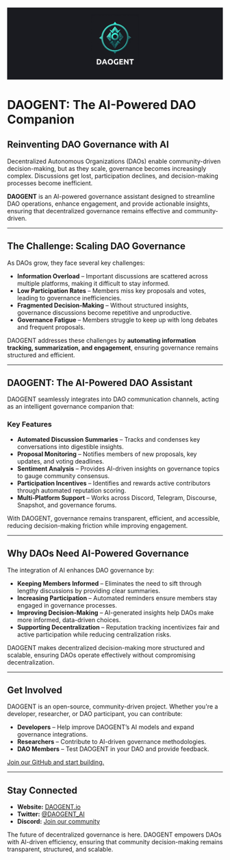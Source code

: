 ![DAOGENT Banner](https://github.com/Cloude-Labs/DAOGENT/blob/508d9e5e8e1d535608347b1210202b268abe38e8/DAOGENT.png)
# DAOGENT: The AI-Powered DAO Companion  

## Reinventing DAO Governance with AI  

Decentralized Autonomous Organizations (DAOs) enable community-driven decision-making, but as they scale, governance becomes increasingly complex. Discussions get lost, participation declines, and decision-making processes become inefficient.  

**DAOGENT** is an AI-powered governance assistant designed to streamline DAO operations, enhance engagement, and provide actionable insights, ensuring that decentralized governance remains effective and community-driven.  

---

## The Challenge: Scaling DAO Governance  

As DAOs grow, they face several key challenges:  

- **Information Overload** – Important discussions are scattered across multiple platforms, making it difficult to stay informed.  
- **Low Participation Rates** – Members miss key proposals and votes, leading to governance inefficiencies.  
- **Fragmented Decision-Making** – Without structured insights, governance discussions become repetitive and unproductive.  
- **Governance Fatigue** – Members struggle to keep up with long debates and frequent proposals.  

DAOGENT addresses these challenges by **automating information tracking, summarization, and engagement**, ensuring governance remains structured and efficient.  

---

## DAOGENT: The AI-Powered DAO Assistant  

DAOGENT seamlessly integrates into DAO communication channels, acting as an intelligent governance companion that:  

### Key Features  

- **Automated Discussion Summaries** – Tracks and condenses key conversations into digestible insights.  
- **Proposal Monitoring** – Notifies members of new proposals, key updates, and voting deadlines.  
- **Sentiment Analysis** – Provides AI-driven insights on governance topics to gauge community consensus.  
- **Participation Incentives** – Identifies and rewards active contributors through automated reputation scoring.  
- **Multi-Platform Support** – Works across Discord, Telegram, Discourse, Snapshot, and governance forums.  

With DAOGENT, governance remains transparent, efficient, and accessible, reducing decision-making friction while improving engagement.  

---

## Why DAOs Need AI-Powered Governance  

The integration of AI enhances DAO governance by:  

- **Keeping Members Informed** – Eliminates the need to sift through lengthy discussions by providing clear summaries.  
- **Increasing Participation** – Automated reminders ensure members stay engaged in governance processes.  
- **Improving Decision-Making** – AI-generated insights help DAOs make more informed, data-driven choices.  
- **Supporting Decentralization** – Reputation tracking incentivizes fair and active participation while reducing centralization risks.  

DAOGENT makes decentralized decision-making more structured and scalable, ensuring DAOs operate effectively without compromising decentralization.  

---

## Get Involved  

DAOGENT is an open-source, community-driven project. Whether you're a developer, researcher, or DAO participant, you can contribute:  

- **Developers** – Help improve DAOGENT’s AI models and expand governance integrations.  
- **Researchers** – Contribute to AI-driven governance methodologies.  
- **DAO Members** – Test DAOGENT in your DAO and provide feedback.  

[Join our GitHub and start building.](https://github.com/Cloude-Labs/DAOGENT)  

---

## Stay Connected  

- **Website:** [DAOGENT.io](#)  
- **Twitter:** [@DAOGENT_AI](#)  
- **Discord:** [Join our community](#)  

The future of decentralized governance is here. DAOGENT empowers DAOs with AI-driven efficiency, ensuring that community decision-making remains transparent, structured, and scalable.  
